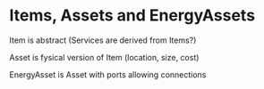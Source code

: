 # Items, Assets and EnergyAssets

Item is abstract \(Services are derived from Items?\)

Asset is fysical version of Item \(location, size, cost\)

EnergyAsset is Asset with ports allowing connections

